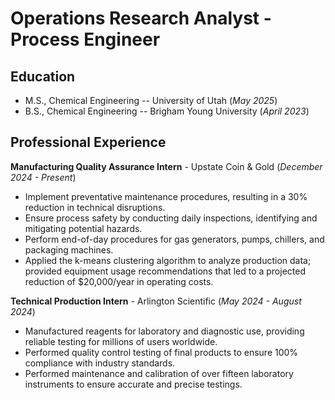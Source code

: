 # Operations Research Analyst - Process Engineer

## Education
- M.S., Chemical Engineering -- University of Utah (_May 2025_)
- B.S., Chemical Engineering -- Brigham Young University (_April 2023_)

## Professional Experience
**Manufacturing Quality Assurance Intern** - Upstate Coin & Gold (_December 2024 - Present_)

- Implement preventative maintenance procedures, resulting in a 30% reduction in technical disruptions.
-  Ensure process safety by conducting daily inspections, identifying and mitigating potential hazards.
-  Perform end-of-day procedures for gas generators, pumps, chillers, and packaging machines.
-  Applied the k-means clustering algorithm to analyze production data; provided equipment usage recommendations that led to a projected reduction of $20,000/year in operating costs.

**Technical Production Intern** - Arlington Scientific (_May 2024 - August 2024_)

- Manufactured reagents for laboratory and diagnostic use, providing reliable testing for millions of users worldwide.
- Performed quality control testing of final products to ensure 100% compliance with industry standards.
- Performed maintenance and calibration of over fifteen laboratory instruments to ensure accurate and precise testings.


